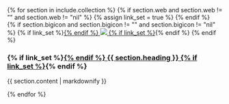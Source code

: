 <main class="bg-cover md:mt-24 transform-none md:skew-y-6" style="background-image: url({{ "/assets/images/background.webp" | relative_url }})">
	<div class="max-w-4xl mx-auto bg-transparent transform-none md:-skew-y-6 shadow-inner shadow-white">
		{% for section in include.collection %}
			{% if section.web and section.web != "" and section.web != "nil" %}
				{% assign link_set = true %}
			{% endif %}
			<section class="py-6 last:pb-16 last:mb-4 bg-stone-50 odd:bg-stone-900 odd:text-stone-50 transform-none md:skew-y-6 even:shadow-inner even:shadow-stone-900"
			style="">
				<div class="p-16  transform-none md:-skew-y-6">
					{% if section.bigicon and section.bigicon != "" and section.bigicon != "nil" %}
						{% if link_set %}<a target="_blank" href="{{ section.web }}">{% endif %}
						<img src="{{ section.bigicon }}"
							class="hover:-scale-x-100 w-36 aspect-square {% cycle "float-left mr-4", "float-right ml-4" %}"
							/>
						{% if link_set %}</a>{% endif %}	
					{% endif %}
					<h3 class="text-xl text-center">
						{% if link_set %}<a target="_blank" href="{{ section.web }}">{% endif %}
						{{ section.heading }}
						{% if link_set %}</a>{% endif %}
					</h3>
					<p>{{ section.content | markdownify }}</p>
				</div>
			</section>
		{% endfor %} 
	</div>
</main>